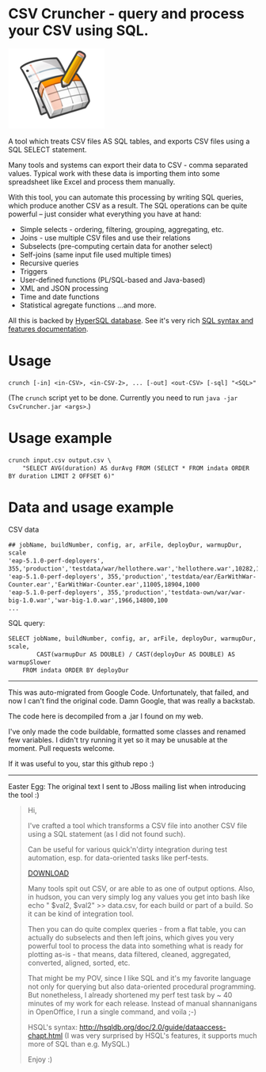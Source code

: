 CSV Cruncher - query and process your CSV using SQL.
====================================================

![icon](/docs/images/icon.png)

<!--
http://static.openheatmap.com/images/googleicon.png
-->

A tool which treats CSV files AS SQL tables, and exports CSV files using a SQL SELECT statement.

Many tools and systems can export their data to CSV - comma separated values.
Typical work with these data is importing them into some spreadsheet like Excel and process them manually.

With this tool, you can automate this processing by writing SQL queries, which produce another CSV as a result.
The SQL operations can be quite powerful – just consider what everything you have at hand:

 * Simple selects - ordering, filtering, grouping, aggregating, etc.
 * Joins - use multiple CSV files and use their relations
 * Subselects (pre-computing certain data for another select)
 * Self-joins (same input file used multiple times)
 * Recursive queries
 * Triggers
 * User-defined functions (PL/SQL-based and Java-based)
 * XML and JSON processing
 * Time and date functions
 * Statistical agregate functions
...and more.

All this is backed by [HyperSQL database](http://hsqldb.org/doc/2.0/guide/index.html). See it's very rich [SQL syntax and features documentation](http://hsqldb.org/doc/2.0/guide/dataaccess-chapt.html).

Usage
=====

    crunch [-in] <in-CSV>, <in-CSV-2>, ... [-out] <out-CSV> [-sql] "<SQL>"

(The `crunch` script yet to be done. Currently you need to run `java -jar CsvCruncher.jar <args>`.)

Usage example
=============

    crunch input.csv output.csv \
        "SELECT AVG(duration) AS durAvg FROM (SELECT * FROM indata ORDER BY duration LIMIT 2 OFFSET 6)"

Data and usage example
======================

CSV data

    ## jobName, buildNumber, config, ar, arFile, deployDur, warmupDur, scale
    'eap-5.1.0-perf-deployers', 355,'production','testdata/war/hellothere.war','hellothere.war',10282,14804,1000
    'eap-5.1.0-perf-deployers', 355,'production','testdata/ear/EarWithWar-Counter.ear','EarWithWar-Counter.ear',11005,18904,1000
    'eap-5.1.0-perf-deployers', 355,'production','testdata-own/war/war-big-1.0.war','war-big-1.0.war',1966,14800,100
    ...

SQL query:

    SELECT jobName, buildNumber, config, ar, arFile, deployDur, warmupDur, scale,
            CAST(warmupDur AS DOUBLE) / CAST(deployDur AS DOUBLE) AS warmupSlower
        FROM indata ORDER BY deployDur

----------------------------------------------

This was auto-migrated from Google Code. Unfortunately, that failed, and now I can't find the original code.
Damn Google, that was really a backstab.

The code here is decompiled from a .jar I found on my web.

I've only made the code buildable, formatted some classes and renamed few variables.
I didn't try running it yet so it may be unusable at the moment.
Pull requests welcome.

If it was useful to you, star this github repo :)


----------------------------------------------


Easter Egg: The original text I sent to JBoss mailing list when introducing the tool :)


> Hi,
>
> I've crafted a tool which transforms a CSV file into another CSV file using a SQL statement (as I did not found such).
>
> Can be useful for various quick'n'dirty integration during test automation, esp. for data-oriented tasks like perf-tests.
>
> [DOWNLOAD](http://ondra.zizka.cz/stranky/programovani/java/apps/CsvCruncher-1.0.jar)
>
> Many tools spit out CSV, or are able to as one of output options. Also, in hudson, you can very simply log any values you get into bash like echo " $val2, $val2" >> data.csv, for each build or part of a build. So it can be kind of integration tool.
>
> Then you can do quite complex queries - from a flat table, you can actually do subselects and then left joins, which gives you very powerful tool to process the data into something what is ready for plotting as-is - that means, data filtered, cleaned, aggregated, converted, aligned, sorted, etc.
>
> That might be my POV, since I like SQL and it's my favorite language not only for querying but also data-oriented procedural programming. But nonetheless, I already shortened my perf test task by ~ 40 minutes of my work for each release. Instead of manual shannanigans in OpenOffice, I run a single command, and voila ;-)
>
> HSQL's syntax: http://hsqldb.org/doc/2.0/guide/dataaccess-chapt.html (I was very surprised by HSQL's features, it supports much more of SQL than e.g. MySQL.)
>
> Enjoy :)
